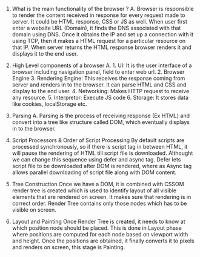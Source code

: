 1. What is the main functionality of the browser ?
   A. Browser is responsible to render the content received in response for every request made to server. It could be HTML response, CSS or JS as well. When user first enter a website URL (Domain), it finds the DNS associated with that domain using DNS. Once it obtains the IP and set up a connection with it using TCP, then it makes a HTML request for a particular resource on that IP. When server returns the HTML response browser renders it and displays it to the end user.

2. High Level components of a browser
   A. 1. UI: It is the user interface of a browser including navigation panel, field to enter web url. 2. Browser Engine 3. Rendering Engine: This receives the response coming from server and renders in to the browser. It can parse HTML and CSS and display to the end user. 4. Networking: Makes HTTP request to receive any resource. 5. Interpretor: Execute JS code 6. Storage: It stores data like cookies, localStorage etc.

3. Parsing
   A. Parsing is the process of receiving response (Ex HTML) and convert into a tree like structure called DOM, which eventually displays in to the browser.

4. Script Processors & Order of Script Processing
   By default scripts are processed synchronously, so if there is script tag in between HTML, it will pause the rendering of HTML till script file is downloaded. Althought we can change this sequence using defer and async tag. Defer lets script file to be downloaded after DOM is rendered, where as Async tag allows parallel downloading of script file along with DOM content.

5. Tree Construction
   Once we have a DOM, it is combined with CSSOM render tree is created which is used to identify layout of all visible elements that are rendered on screen. It makes sure that rendering is in correct order. Render Tree contains only those nodes which has to be visible on screen.

6. Layout and Painting
   Once Render Tree is created, it needs to know at which position node should be placed. This is done in Layout phase where positions are computed for each node based on viewport width and height. Once the positions are obtained, it finally converts it to pixels and renders on screen, this stage is Painting.
